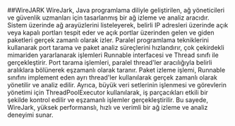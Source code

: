 ##WireJARK
WireJark, Java programlama diliyle geliştirilen, ağ yöneticileri ve güvenlik uzmanları için tasarlanmış bir ağ izleme ve analiz aracıdır. Sistem üzerinde ağ arayüzlerini listeleyerek, belirli IP adresleri üzerinde açık veya kapalı portları tespit eder ve açık portlar üzerinden gelen ve giden paketleri gerçek zamanlı olarak izler. Paralel programlama tekniklerini kullanarak port tarama ve paket analiz süreçlerini hızlandırır, çok çekirdekli mimariden yararlanarak işlemleri Runnable interfacesi ve Thread sınıfı ile gerçekleştirir. Port tarama işlemleri, paralel thread'ler aracılığıyla belirli aralıklara bölünerek eşzamanlı olarak taranır. Paket izleme işlemi, Runnable sınıfını implement eden ayrı thread'ler kullanılarak gerçek zamanlı olarak yönetilir ve analiz edilir. Ayrıca, büyük veri setlerinin işlenmesi ve görevlerin yönetimi için ThreadPoolExecutor kullanılarak, iş parçacıkları etkili bir şekilde kontrol edilir ve eşzamanlı işlemler gerçekleştirilir. Bu sayede, WireJark, yüksek performanslı, hızlı ve verimli bir ağ izleme ve analiz deneyimi sunar.
